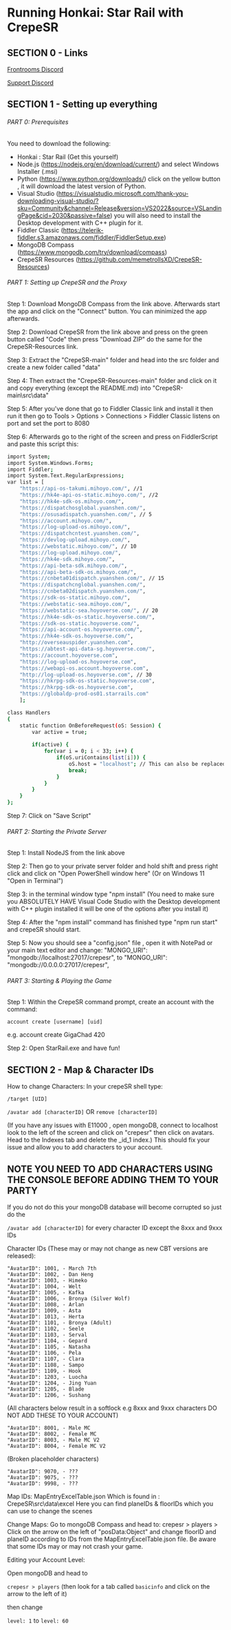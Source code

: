 # Running Honkai: Star Rail with CrepeSR

## SECTION 0 - Links
[Frontrooms Discord](https://discord.gg/wzkuZVTNe8)

[Support Discord](https://discord.gg/sCAC282C)

## SECTION 1 - Setting up everything

###### PART 0: Prerequisites

You need to download the following:
 - Honkai : Star Rail (Get this yourself)
 - Node.js (https://nodejs.org/en/download/current/) and select Windows Installer (.msi)
 - Python (https://www.python.org/downloads/) click on the yellow button , it will download the latest version of Python.
 - Visual Studio (https://visualstudio.microsoft.com/thank-you-downloading-visual-studio/?sku=Community&channel=Release&version=VS2022&source=VSLandingPage&cid=2030&passive=false) you will also need to install the Desktop development with C++  plugin for it.
 - Fiddler Classic (https://telerik-fiddler.s3.amazonaws.com/fiddler/FiddlerSetup.exe)
 - MongoDB Compass (https://www.mongodb.com/try/download/compass)
 - CrepeSR Resources (https://github.com/memetrollsXD/CrepeSR-Resources)
 
###### PART 1: Setting up CrepeSR and the Proxy

 Step 1: Download MongoDB Compass from the link above. Afterwards start the app and click on the "Connect" button. You can minimized the app afterwards.

 Step 2: Download CrepeSR from the link above and press on the green button called "Code" then press "Download ZIP" do the same for the CrepeSR-Resources link.
 
 Step 3: Extract the "CrepeSR-main" folder and head into the src folder and create a new folder called "data"

 Step 4: Then extract the "CrepeSR-Resources-main" folder and click on it and copy everything (except the README.md) into "CrepeSR-main\src\data"

 Step 5: After you've done that go to Fiddler Classic link and install it then run it then go to Tools > Options > Connections > Fiddler Classic listens on port and set the port to 8080

 Step 6: Afterwards go to the right of the screen and press on FiddlerScript and paste this script this:

```bash
import System;
import System.Windows.Forms;
import Fiddler;
import System.Text.RegularExpressions;
var list = [
    "https://api-os-takumi.mihoyo.com/", //1
    "https://hk4e-api-os-static.mihoyo.com/", //2
    "https://hk4e-sdk-os.mihoyo.com/",
    "https://dispatchosglobal.yuanshen.com/",
    "https://osusadispatch.yuanshen.com/", // 5
    "https://account.mihoyo.com/",
    "https://log-upload-os.mihoyo.com/",
    "https://dispatchcntest.yuanshen.com/",
    "https://devlog-upload.mihoyo.com/",
    "https://webstatic.mihoyo.com/", // 10
    "https://log-upload.mihoyo.com/",
    "https://hk4e-sdk.mihoyo.com/",
    "https://api-beta-sdk.mihoyo.com/",
    "https://api-beta-sdk-os.mihoyo.com/",
    "https://cnbeta01dispatch.yuanshen.com/", // 15
    "https://dispatchcnglobal.yuanshen.com/",
    "https://cnbeta02dispatch.yuanshen.com/",
    "https://sdk-os-static.mihoyo.com/",
    "https://webstatic-sea.mihoyo.com/",
    "https://webstatic-sea.hoyoverse.com/", // 20
    "https://hk4e-sdk-os-static.hoyoverse.com/",
    "https://sdk-os-static.hoyoverse.com/",
    "https://api-account-os.hoyoverse.com/",
    "https://hk4e-sdk-os.hoyoverse.com/",
    "http://overseauspider.yuanshen.com",
    "https://abtest-api-data-sg.hoyoverse.com/",
    "https://account.hoyoverse.com",
    "https://log-upload-os.hoyoverse.com",
    "https://webapi-os.account.hoyoverse.com",
    "http://log-upload-os.hoyoverse.com", // 30
    "https://hkrpg-sdk-os-static.hoyoverse.com",
    "https://hkrpg-sdk-os.hoyoverse.com",
    "https://globaldp-prod-os01.starrails.com"
    ];

class Handlers
{
    static function OnBeforeRequest(oS: Session) {
        var active = true;
        
        if(active) {
            for(var i = 0; i < 33; i++) {
                if(oS.uriContains(list[i])) {
                    oS.host = "localhost"; // This can also be replaced with another IP address.
                    break;
                }
            }
        }
    }
};
```

 Step 7: Click on "Save Script"

###### PART 2: Starting the Private Server

  Step 1: Install NodeJS from the link above

  Step 2: Then go to your private server folder and hold shift and press right click and click on "Open PowerShell window here" (Or on Windows 11 "Open in Terminal")

  Step 3: in the terminal window type "npm install" (You need to make sure you ABSOLUTELY HAVE Visual Code Studio with the Desktop development with C++ plugin installed it will be one of the options after you install it)

  Step 4: After the "npm install" command has finished type "npm run start" and crepeSR should start.

  Step 5: Now you should see a "config.json" file , open it with NotePad or your main text editor and change:
"MONGO_URI": "mongodb://localhost:27017/crepesr",
to
"MONGO_URI": "mongodb://0.0.0.0:27017/crepesr",

###### PART 3: Starting & Playing the Game

 Step 1: Within the CrepeSR command prompt, create an account with the command:
 
 ```account create [username] [uid]```
 
 e.g. account create GigaChad 420

 Step 2: Open StarRail.exe and have fun!

## SECTION 2 - Map & Character IDs

How to change Characters:
In your crepeSR shell type:

```/target [UID]```

```/avatar add [characterID]``` OR ```remove [characterID]```

(If you have any issues with E11000 , open mongoDB, connect to localhost look to the left of the screen and click on "crepesr" then click on avatars. Head to the Indexes tab and delete the _id_1 index.)
This should fix your issue and allow you to add characters to your account.

## NOTE YOU NEED TO ADD CHARACTERS USING THE CONSOLE BEFORE ADDING THEM TO YOUR PARTY


If you do not do this your mongoDB database will become corrupted so just do the 

```/avatar add [characterID]``` for every character ID except the 8xxx and 9xxx IDs

Character IDs (These may or may not change as new CBT versions are released):
```
"AvatarID": 1001, - March 7th
"AvatarID": 1002, - Dan Heng
"AvatarID": 1003, - Himeko
"AvatarID": 1004, - Welt
"AvatarID": 1005, - Kafka
"AvatarID": 1006, - Bronya (Silver Wolf)
"AvatarID": 1008, - Arlan
"AvatarID": 1009, - Asta
"AvatarID": 1013, - Herta
"AvatarID": 1101, - Bronya (Adult)
"AvatarID": 1102, - Seele
"AvatarID": 1103, - Serval
"AvatarID": 1104, - Gepard
"AvatarID": 1105, - Natasha
"AvatarID": 1106, - Pela
"AvatarID": 1107, - Clara
"AvatarID": 1108, - Sampo
"AvatarID": 1109, - Hook
"AvatarID": 1203, - Luocha
"AvatarID": 1204, - Jing Yuan
"AvatarID": 1205, - Blade
"AvatarID": 1206, - Sushang
```
(All characters below result in a softlock e.g 8xxx and 9xxx characters DO NOT ADD THESE TO YOUR ACCOUNT)
```
"AvatarID": 8001, - Male MC
"AvatarID": 8002, - Female MC
"AvatarID": 8003, - Male MC V2
"AvatarID": 8004, - Female MC V2
```
(Broken placeholder characters)
```
"AvatarID": 9070, - ???
"AvatarID": 9075, - ???
"AvatarID": 9998, - ???
```

Map IDs:
MapEntryExcelTable.json
Which is found in : CrepeSR\src\data\excel
Here you can find planeIDs & floorIDs which you can use to change the scenes

Change Maps:
Go to mongoDB Compass and head to:
crepesr > players > Click on the arrow on the left of "posData:Object" and change floorID and planeID according to IDs from the MapEntryExcelTable.json file. Be aware that some IDs may or may not crash your game.

Editing your Account Level:

Open mongoDB and head to

```crepesr > players``` (then look for a tab called ```basicinfo``` and click on the arrow to the left of it)

then change 

```level: 1``` to ```level: 60```

